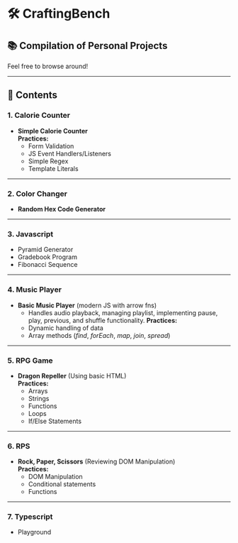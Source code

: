 # 🛠️ CraftingBench

## 📚 Compilation of Personal Projects  
Feel free to browse around!

---

## 📌 Contents

### 1. Calorie Counter  
- **Simple Calorie Counter**  
  **Practices:**  
  - Form Validation  
  - JS Event Handlers/Listeners  
  - Simple Regex  
  - Template Literals  

---

### 2. Color Changer  
- **Random Hex Code Generator**

---

### 3. Javascript  
- Pyramid Generator  
- Gradebook Program  
- Fibonacci Sequence  

---

### 4. Music Player
- **Basic Music Player** (modern JS with arrow fns) 
    - Handles audio playback, managing playlist, implementing pause, play, previous, and shuffle functionality. 
  **Practices:**  
  - Dynamic handling of data  
  - Array methods (*find*, *forEach*, *map*, *join*, *spread*)  

---

### 5. RPG Game  
- **Dragon Repeller** (Using basic HTML)  
  **Practices:**  
  - Arrays  
  - Strings  
  - Functions  
  - Loops  
  - If/Else Statements  

---

### 6. RPS 
- **Rock, Paper, Scissors** (Reviewing DOM Manipulation)  
  **Practices:**  
  - DOM Manipulation  
  - Conditional statements  
  - Functions 

---

### 7. Typescript  
- Playground  
